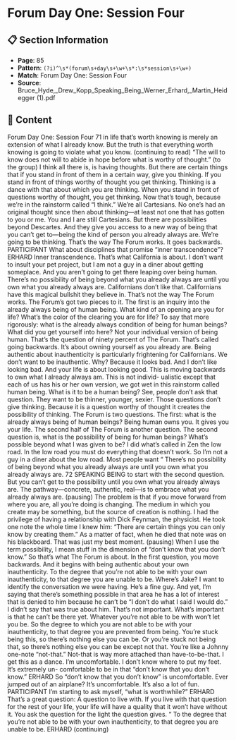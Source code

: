# Forum Day One: Session Four

## 📋 Section Information

- **Page**: 85
- **Pattern**: `(?i)^\s*(forum\s+day\s+\w+\s*:\s*session\s+\w+)`
- **Match**: Forum Day One: Session Four
- **Source**: Bruce_Hyde,_Drew_Kopp_Speaking_Being_Werner_Erhard,_Martin_Heidegger (1).pdf

## 📄 Content

Forum Day One: Session Four
71
in life that’s worth knowing is merely an extension of what I already know. But the truth is that
everything worth knowing is going to violate what you know.
(continuing to read)
“The will to know does not will to abide in hope before what is worthy of thought.”
(to the group)
I think all there is, is having thoughts. But there are certain things that if you stand in front of
them in a certain way, give you thinking. If you stand in front of things worthy of thought you
get thinking. Thinking is a dance with that about which you are thinking. When you stand in
front of questions worthy of thought, you get thinking. Now that’s tough, because we’re in the
rainstorm called “I think.” We’re all Cartesians. No one’s had an original thought since then
about thinking—at least not one that has gotten to you or me. You and I are still Cartesians. But
there are possibilities beyond Descartes. And they give you access to a new way of being that
you can’t get to—being the kind of person you already always are. We’re going to be thinking.
That’s the way The Forum works. It goes backwards.
PARTICIPANT
What about disciplines that promise “inner transcendence”?
ERHARD
Inner transcendence. That’s what California is about. I don’t want to insult your pet project,
but I am not a guy in a diner about getting someplace. And you aren’t going to get there leaping
over being human. There’s no possibility of being beyond what you already always are until you
own what you already always are. Californians don’t like that. Californians have this magical
bullshit they believe in. That’s not the way The Forum works. The Forum’s got two pieces to it.
The first is an inquiry into the already always being of human being. What kind of an opening
are you for life? What’s the color of the clearing you are for life? To say that more rigorously:
what is the already always condition of being for human beings? What did you get yourself
into here? Not your individual version of being human. That’s the question of ninety percent of
The Forum. That’s called going backwards. It’s about owning yourself as you already are. Being
authentic about inauthenticity is particularly frightening for Californians. We don’t want to be
inauthentic. Why? Because it looks bad. And I don’t like looking bad. And your life is about
looking good. This is moving backwards to own what I already always am. This is not individ-
ualistic except that each of us has his or her own version, we got wet in this rainstorm called
human being. What is it to be a human being? See, people don’t ask that question. They want to
be thinner, younger, sexier. Those questions don’t give thinking. Because it is a question worthy
of thought it creates the possibility of thinking.
The Forum is two questions. The first: what is the already always being of human beings? Being
human owns you. It gives you your life. The second half of The Forum is another question. The
second question is, what is the possibility of being for human beings? What’s possible beyond
what I was given to be? I did what’s called in Zen the low road. In the low road you must do
everything that doesn’t work. So I’m not a guy in a diner about the low road. Most people want
“
There’s no possibility of being beyond what
you already always are until you own what
you already always are.
72
SPEAKING BEING
to start with the second question. But you can’t get to the possibility until you own what you
already always are. The pathway—concrete, authentic, real—is to embrace what you already
always are.
(pausing)
The problem is that if you move forward from where you are, all you’re doing is changing. The
medium in which you create may be something, but the source of creation is nothing. I had the
privilege of having a relationship with Dick Feynman, the physicist. He took one note the whole
time I knew him: “There are certain things you can only know by creating them.” As a matter
of fact, when he died that note was on his blackboard. That was just my best moment.
(pausing)
When I use the term possibility, I mean stuff in the dimension of “don’t know that you don’t
know.” So that’s what The Forum is about. In the first question, you move backwards. And it
begins with being authentic about your own inauthenticity. To the degree that you’re not able
to be with your own inauthenticity, to that degree you are unable to be. Where’s Jake? I want
to identify the conversation we were having. He’s a fine guy. And yet, I’m saying that there’s
something possible in that area he has a lot of interest that is denied to him because he can’t be
“I don’t do what I said I would do.” I didn’t say that was true about him. That’s not important.
What’s important is that he can’t be there yet. Whatever you’re not able to be with won’t let you
be. So the degree to which you are not able to be with your inauthenticity, to that degree you
are prevented from being. You’re stuck being this, so there’s nothing else you can be. Or you’re
stuck not being that, so there’s nothing else you can be except not that. You’re like a Johnny
one-note “not-that.” Not-that is way more attached than have-to-be-that.
I get this as a dance. I’m uncomfortable. I don’t know where to put my feet. It’s extremely un-
comfortable to be in that “don’t know that you don’t know.”
ERHARD
So “don’t know that you don’t know” is uncomfortable. Ever jumped out of an airplane? It’s
uncomfortable. It’s also a lot of fun.
PARTICIPANT
I’m starting to ask myself, “what is worthwhile?”
ERHARD
That’s a great question: A question to live with. If you live with that question for the rest of your
life, your life will have a quality that it won’t have without it. You ask the question for the light
the question gives.
“
To the degree that you’re not able to be with
your own inauthenticity, to that degree you
are unable to be.
ERHARD (continuing)